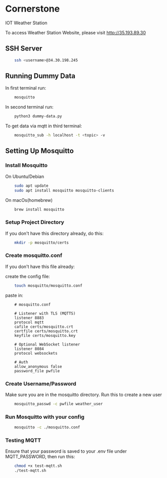 # Cornerstone
IOT Weather Station

To access Weather Station Website, please visit http://35.193.89.30

## SSH Server
```sh
    ssh <username>@34.30.198.245
```

## Running Dummy Data
In first terminal run:
```sh
    mosquitto
```
In second terminal run:
```sh
    python3 dummy-data.py
```
To get data via mqtt in third terminal:
```sh
    mosquitto_sub -h localhost -t <topic> -v
```
## Setting Up Mosquitto
### Install Mosquitto
On Ubuntu/Debian
```sh
    sudo apt update
    sudo apt install mosquitto mosquitto-clients
```
On macOs(homebrew)
```sh
    brew install mosquitto
```
### Setup Project Directory
If you don't have this directory already, do this:
```sh
    mkdir -p mosquitto/certs
```
### Create mosquitto.conf
If you don't have this file already:

create the config file:
```sh
    touch mosquitto/mosquitto.conf
```
paste in:
```
    # mosquitto.conf

    # Listener with TLS (MQTTS)
    listener 8883
    protocol mqtt
    cafile certs/mosquitto.crt
    certfile certs/mosquitto.crt
    keyfile certs/mosquitto.key

    # Optional WebSocket listener
    listener 8084
    protocol websockets

    # Auth
    allow_anonymous false
    password_file pwfile
```
### Create Username/Password
Make sure you are in the mosquitto directory.
Run this to create a new user
```sh
    mosquitto_passwd -c pwfile weather_user
```

### Run Mosquitto with your config
```sh
    mosquitto -c ./mosquitto.conf
```
### Testing MQTT
Ensure that your password is saved to your .env file under MQTT_PASSWORD, then run this:
```sh
    chmod +x test-mqtt.sh  
    ./test-mqtt.sh
```